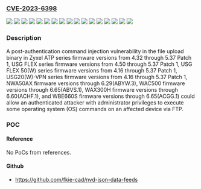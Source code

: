 ### [CVE-2023-6398](https://cve.mitre.org/cgi-bin/cvename.cgi?name=CVE-2023-6398)
![](https://img.shields.io/static/v1?label=Product&message=%20NWA50AX%20firmware&color=blue)
![](https://img.shields.io/static/v1?label=Product&message=%20WAC500%20firmware&color=blue)
![](https://img.shields.io/static/v1?label=Product&message=ATP%20series%20firmware&color=blue)
![](https://img.shields.io/static/v1?label=Product&message=USG%20FLEX%2050(W)%20series%20firmware&color=blue)
![](https://img.shields.io/static/v1?label=Product&message=USG%20FLEX%20series%20firmware&color=blue)
![](https://img.shields.io/static/v1?label=Product&message=USG20(W)-VPN%20series%20firmware&color=blue)
![](https://img.shields.io/static/v1?label=Product&message=WAX300H%20firmware&color=blue)
![](https://img.shields.io/static/v1?label=Product&message=WBE660S%20firmware&color=blue)
![](https://img.shields.io/static/v1?label=Version&message=%3D%20%20version%204.16%20through%205.37%20Patch%201%20&color=brighgreen)
![](https://img.shields.io/static/v1?label=Version&message=%3D%20%3C%206.29(ABYW.4)%20&color=brighgreen)
![](https://img.shields.io/static/v1?label=Version&message=%3D%20%3C%206.70(ABVS.1)%20&color=brighgreen)
![](https://img.shields.io/static/v1?label=Version&message=%3D%20%3C%206.70(ACGG.1)%20&color=brighgreen)
![](https://img.shields.io/static/v1?label=Version&message=%3D%20%3C%206.70(ACHF.1)%20&color=brighgreen)
![](https://img.shields.io/static/v1?label=Version&message=%3D%20version%204.16%20through%205.37%20Patch%201%20&color=brighgreen)
![](https://img.shields.io/static/v1?label=Version&message=%3D%20version%204.32%20through%205.37%20Patch%201%20&color=brighgreen)
![](https://img.shields.io/static/v1?label=Version&message=%3D%20version%204.50%20through%205.37%20Patch%201%20&color=brighgreen)
![](https://img.shields.io/static/v1?label=Vulnerability&message=CWE-78%20Improper%20Neutralization%20of%20Special%20Elements%20used%20in%20an%20OS%20Command%20('OS%20Command%20Injection')&color=brighgreen)

### Description

A post-authentication command injection vulnerability in the file upload binary in Zyxel ATP series firmware versions from 4.32 through 5.37 Patch 1, USG FLEX series firmware versions from 4.50 through 5.37 Patch 1, USG FLEX 50(W) series firmware versions from 4.16 through 5.37 Patch 1, USG20(W)-VPN series firmware versions from 4.16 through 5.37 Patch 1, NWA50AX firmware versions through 6.29(ABYW.3), WAC500 firmware versions through 6.65(ABVS.1), WAX300H firmware versions through 6.60(ACHF.1), and WBE660S firmware versions through 6.65(ACGG.1) could allow an authenticated attacker with administrator privileges to execute some operating system (OS) commands on an affected device via FTP.

### POC

#### Reference
No PoCs from references.

#### Github
- https://github.com/fkie-cad/nvd-json-data-feeds

